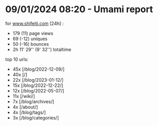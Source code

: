 # 09/01/2024 08:20 - Umami report
for www.shifeiti.com [24h] :

 - 179 (11) page views
 - 69 (-12) uniques
 - 50 (-16) bounces
 - 2h 11' 29'' (9' 32'') totaltime


top 10 urls:
 - 45x [/blog/2022-12-09/]
 - 40x [/]
 - 22x [/blog/2023-01-12/]
 - 15x [/blog/2022-12-22/]
 - 12x [/blog/2022-05-07/]
 - 11x [/wiki/]
 - 7x [/blog/archives/]
 - 4x [/about/]
 - 4x [/blog/tags/]
 - 3x [/blog/categories/]


